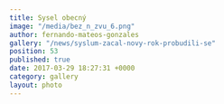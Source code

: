 ```yaml
---
title: Sysel obecný
image: "/media/bez_n_zvu_6.png"
author: fernando-mateos-gonzales
gallery: "/news/syslum-zacal-novy-rok-probudili-se"
position: 53
published: true
date: 2017-03-29 18:27:31 +0000
category: gallery
layout: photo
---
```

